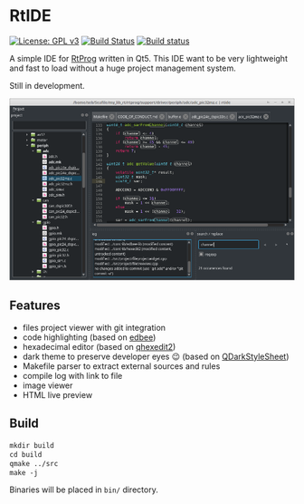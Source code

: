 # RtIDE

[![License: GPL v3](https://img.shields.io/badge/License-GPL%20v3-blue.svg)](http://www.gnu.org/licenses/gpl-3.0)
[![Build Status](https://travis-ci.org/Robotips/rtide.svg?branch=master)](https://travis-ci.org/Robotips/rtide)
[![Build status](https://ci.appveyor.com/api/projects/status/rdd4wup94uuo9ykv?svg=true)](https://ci.appveyor.com/project/sebcaux/rtide)

A simple IDE for [RtProg](https://github.com/Robotips/rtprog) written in Qt5. This IDE want to be very lightweight and fast to load without a huge project management system.

Still in development.

![Screenshot](screenshot_rtide.png)

## Features

* files project viewer with git integration
* code highlighting (based on [edbee](https://github.com/edbee/edbee-lib))
* hexadecimal editor (based on [qhexedit2](https://github.com/Simsys/qhexedit2))
* dark theme to preserve developer eyes :wink: (based on [QDarkStyleSheet](https://github.com/ColinDuquesnoy/QDarkStyleSheet))
* Makefile parser to extract external sources and rules
* compile log with link to file
* image viewer
* HTML live preview

## Build

```
mkdir build
cd build
qmake ../src
make -j
```

Binaries will be placed in `bin/` directory.
